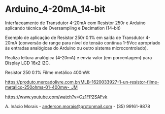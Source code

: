 # Arduino_4-20mA_14-bit
Interfaceamento de Transdutor 4-20mA com Resistor 250r e Arduino aplicando técnica de Oversampling e Decimation (14-bit)


Exemplo de aplicação de Resistor 250r 0.1% em saída de Transdutor 4-20mA (conversão de range para nível de tensão contínua 1-5Vcc apropriado às entradas analógicas do Arduino ou outro sistema microcontrolado). 

Realiza leitura analógica (4-20mA) e envia valor (em porcentagem) para Display LCD 16x2 I2C.

Resistor 250 0.1% Filme metálico 400mW:

https://produto.mercadolivre.com.br/MLB-1620033927-1-un-resistor-filme-metalico-250ohms-01-400mw-_JM

https://www.youtube.com/watch?v=Cz1FP2SAFvk

A. Inácio Morais - anderson.morais@protonmail.com - (35) 99161-9878
